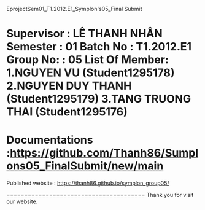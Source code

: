 EprojectSem01_T1.2012.E1_Symplon's05_Final Submit

Supervisor : LÊ THANH NHÂN
Semester : 01
Batch No : T1.2012.E1
Group No: : 05
List Of Member:
      1.NGUYEN VU (Student1295178)
      2.NGUYEN DUY THANH (Student1295179)
      3.TANG TRUONG THAI (Student1295176)
 ======================================= 
Documentations :https://github.com/Thanh86/Sumplons05_FinalSubmit/new/main
======================================= 
Published website : https://thanh86.github.io/symplon_group05/

======================================= 
Thank you for visit our website.
  
 
